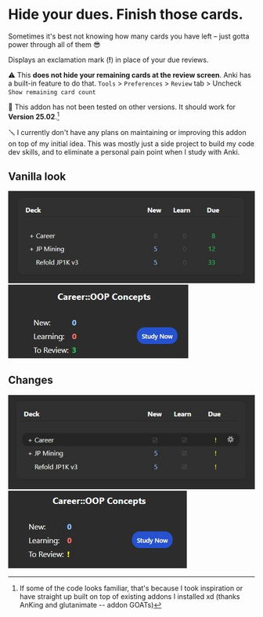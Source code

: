 # Hide your dues. Finish those cards.
Sometimes it's best not knowing how many cards you have left – just gotta power through all of them 😎

Displays an exclamation mark (**!**) in place of your due reviews. 

⚠️ This **does not hide your remaining cards at the review screen**. Anki has a built-in feature to do that. `Tools` > `Preferences` > `Review` tab > Uncheck `Show remaining card count`

🚧 This addon has not been tested on other versions. It should work for **Version 25.02**.[^1]

🪛 I currently don't have any plans on maintaining or improving this addon on top of my initial idea. This was mostly just a side project to build my code dev skills, and to eliminate a personal pain point when I study with Anki.

## Vanilla look
![before-deck-browse](./assets/before-deck-browse.jpg)
![before-overview](./assets/before-overview.jpg)
## Changes
![before-deck-browse](./assets/after-deck-browse.jpg)
![after-overview](./assets/after-overview.jpg)


[^1]: If some of the code looks familiar, that's because I took inspiration or have straight up built on top of existing addons I installed xd (thanks AnKing and glutanimate -- addon GOATs)